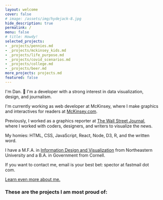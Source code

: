 ```yaml
---
layout: welcome
cover: false
# image: /assets/img/hydejack-8.jpg
hide_description: true
permalink: /
menu: false
# title: Howdy!
selected_projects:
- _projects/pennies.md
- _projects/mckinsey_kids.md
- _projects/life_purpose.md
- _projects/covid_scenarios.md
- _projects/college.md
- _projects/beer.md
more_projects: projects.md
featured: false
---
```

I'm Dan. 🎉 I'm a developer with a strong interest in data visualization, design, and journalism.

I'm currently working as web developer at McKinsey, where I make graphics and interactives for readers at [McKinsey.com](https://www.mckinsey.com).

Previously, I worked as a graphics reporter at [The Wall Street Journal](https://www.wsj.com), where I worked with coders, designers, and writers to visualize the news.

My homies: HTML, CSS, JavaScript, React, Node, D3, R, and the written word.

I have a M.F.A. in [Information Design and Visualization](https://www.northeastern.edu/visualization/) from Northeastern University and a B.A. in Government from Cornell.

If you want to contact me, email is your best bet: spector at fastmail dot com.

[Learn even more about me.](./about.md)
### These are the projects I am most proud of:

<!--projects-->
